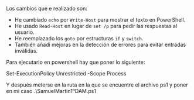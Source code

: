 Los cambios que e realizado son:

- He cambiado `echo` por `Write-Host` para mostrar el texto en PowerShell.  
- He usado `Read-Host` en lugar de `set /p` para pedir las respuestas al usuario.  
- He reemplazado los `goto` por estructuras `if` y `switch`.  
- También añadi mejoras en la detección de errores para evitar entradas inválidas.  

Para ejecutarlo en powershell hay que poner lo siguiente:
   
   Set-ExecutionPolicy Unrestricted -Scope Process

Y después meterse en la ruta en la que se encuentre el archivo ps1 y poner en mi caso .\SamuelMartin1ºDAM.ps1
